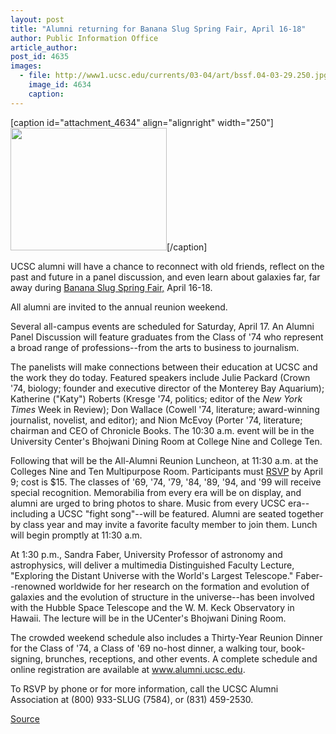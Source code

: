 ```yaml
---
layout: post
title: "Alumni returning for Banana Slug Spring Fair, April 16-18"
author: Public Information Office
article_author: 
post_id: 4635
images:
  - file: http://www1.ucsc.edu/currents/03-04/art/bssf.04-03-29.250.jpg
    image_id: 4634
    caption: 
---
```


[caption id="attachment_4634" align="alignright" width="250"]<a href="http://dev-ucsc-news.pantheonsite.io/wp-content/uploads/2004/03/bssf.04-03-29.250.jpg"><img class="size-full wp-image-4634" src="http://dev-ucsc-news.pantheonsite.io/wp-content/uploads/2004/03/bssf.04-03-29.250.jpg" alt="" width="250" height="196" /></a>[/caption]
<p>
  UCSC alumni will have a chance to reconnect with old friends, reflect on the past and future in a panel discussion, and even learn about galaxies far, far away during <a href="http://alumni.ucsc.edu/reunions/index.html">Banana Slug Spring Fair,</a> April 16-18.
</p>
<p>
  All alumni are invited to the annual reunion weekend.<br>
</p>
<p>
  Several all-campus events are scheduled for Saturday, April 17. An Alumni Panel Discussion will feature graduates from the Class of '74 who represent a broad range of professions--from the arts to business to journalism.
</p>
<p>
  The panelists will make connections between their education at UCSC and the work they do today. Featured speakers include Julie Packard (Crown '74, biology; founder and executive director of the Monterey Bay Aquarium); Katherine ("Katy") Roberts (Kresge '74, politics; editor of the <i>New York Times</i> Week in Review); Don Wallace (Cowell '74, literature; award-winning journalist, novelist, and editor); and Nion McEvoy (Porter '74, literature; chairman and CEO of Chronicle Books. The 10:30 a.m. event will be in the University Center's Bhojwani Dining Room at College Nine and College Ten.<br>
</p>
<p>
  Following that will be the All-Alumni Reunion Luncheon, at 11:30 a.m. at the<br>
  Colleges Nine and Ten Multipurpose Room. Participants must <a href="http://www.ucsc.onlinecommunity.com/cgi-any/reg_event.dll/show?sitename=UCSC&amp;template=event_main.htm&amp;type=event_reg">RSVP</a> by April 9; cost is $15. The classes of '69, '74, '79, '84, '89, '94, and '99 will receive special recognition. Memorabilia from every era will be on display, and alumni are urged to bring photos to share. Music from every UCSC era--including a UCSC "fight song"--will be featured. Alumni are seated together by class year and may invite a favorite faculty member to join them. Lunch will begin promptly at 11:30 a.m.<br>
</p>
<p>
  At 1:30 p.m., Sandra Faber, University Professor of astronomy and astrophysics, will deliver a multimedia Distinguished Faculty Lecture, "Exploring the Distant Universe with the World's Largest Telescope." Faber--renowned worldwide for her research on the formation and evolution of galaxies and the evolution of structure in the universe--has been involved with the Hubble Space Telescope and the W. M. Keck Observatory in Hawaii. The lecture will be in the UCenter's Bhojwani Dining Room.<br>
</p>
<p>
  The crowded weekend schedule also includes a Thirty-Year Reunion Dinner for the Class of '74, a Class of '69 no-host dinner, a walking tour, book-signing, brunches, receptions, and other events. A complete schedule and online registration are available at <a href="http://www.ucsc.onlinecommunity.com/cgi-any/reg_event.dll/show?sitename=UCSC&amp;template=event_main.htm&amp;type=event_reg">www.alumni.ucsc.edu</a>.<br>
</p>
<p>
  To RSVP by phone or for more information, call the UCSC Alumni Association at (800) 933-SLUG (7584), or (831) 459-2530.
</p>
<p><a href="http://www1.ucsc.edu/currents/03-04/03-29/bssf.html" title="Permalink to bssf">Source</a></p>
